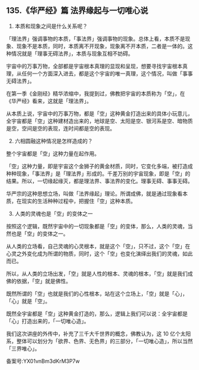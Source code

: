 ## 135.《华严经》篇 法界缘起与一切唯心说
1. 本质和现象之间是什么关系呢？


「理法界」强调事物的本质，「事法界」强调事物的现象。总体上看，本质不是现象、现象不是本质，同时，本质离不开现象，现象离不开本质，二者是一体的。这种情况就是「理事无碍法界」，本质与现象互相不妨碍。


宇宙中的万事万物，全部都是宇宙根本真理的显现和呈现，想要寻找宇宙根本真理，从任何一个方面深入进去，都是这个宇宙的唯一真理，这个情况，叫做「事事无碍法界」。


在第一季《金刚经》精华浓缩中，我提到过，佛教把宇宙的本质称为「空」，在《华严经》看来，这就是「理法界」。


从本质上说，宇宙中的万事万物，都是「空」这种黄金打造出来的具体小玩意儿，全宇宙都是「空」这种建材造出来的，地球是空、太阳是空、银河系是空、暗物质是空，空间是空的表现，连时间都是空的表现。


2. 六相圆融这种情况是怎样造成的？


整个宇宙都是「空」这种力量在起作用。


「空」这种力量，即是宇宙这个金狮子的黄金材质，同时，它变化多端，被打造成种种现象，「事法界」是「理法界」形成的。千差万别的宇宙现象，即是「空」的结果。所以，一切缘起缘灭，都是理法界、事法界的变化。理事无碍、事事无碍。


华严宗的这种思想立场，叫做「法界缘起」理论。所谓成佛，就是通过现象看本质，在现实的生活种种过程中，把握住「空」这种本质。


3. 人类的灵魂也是「空」的变体之一


按照这个逻辑，既然宇宙中的一切现象都是「空」的变体，那么，人类的灵魂，当然也是「空」的变体之一。


从人类的立场看，自己灵魂的心灵根本，就是这个「空」，只不过，这个「空」在心灵之外变化成为所谓的物质，同时，这个「空」也变化演绎出我们的灵魂，如此而已。


所以，从人类的立场出发，「空」就是人性的根本、灵魂的根本，「空」就是我们成佛的依据，「空」就是佛性。


既然所谓的「空」也就是我们的心性根本，站在这个立场上，「空」就是「心」，「心」就是「空」。


既然全宇宙都是「空」这种黄金打造的，那么，逻辑上我们可以说：全宇宙都是「心」打造出来的，「一切唯心造」。


我们这次讲座的外传中，补充了三千大千世界的概念，佛教认为，这 10 亿个太阳系，整体可以划分为「欲界、色界、无色界」的三部分，「一切唯心造」，所以当然「三界唯心」。


备案号:YX01vnBm3dKrM3P7w

